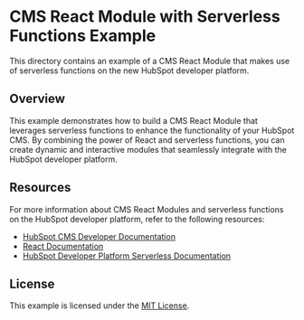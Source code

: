 # CMS React Module with Serverless Functions Example

This directory contains an example of a CMS React Module that makes use of serverless functions on the new HubSpot developer platform.

## Overview

This example demonstrates how to build a CMS React Module that leverages serverless functions to enhance the functionality of your HubSpot CMS. By combining the power of React and serverless functions, you can create dynamic and interactive modules that seamlessly integrate with the HubSpot developer platform.

## Resources

For more information about CMS React Modules and serverless functions on the HubSpot developer platform, refer to the following resources:

- [HubSpot CMS Developer Documentation](https://developers.hubspot.com/cms/)
- [React Documentation](https://reactjs.org/)
- [HubSpot Developer Platform Serverless Documentation](https://developers.hubspot.com/docs/platform/serverless-functions)

## License

This example is licensed under the [MIT License](LICENSE).
